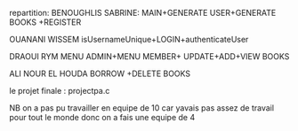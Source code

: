 repartition: BENOUGHLIS SABRINE: MAIN+GENERATE USER+GENERATE BOOKS +REGISTER

OUANANI WISSEM isUsernameUnique+LOGIN+authenticateUser

DRAOUI RYM MENU ADMIN+MENU MEMBER+ UPDATE+ADD+VIEW BOOKS

ALI NOUR EL HOUDA BORROW +DELETE BOOKS

le projet finale : projectpa.c


NB on a pas pu travailler en equipe de 10 car yavais pas assez de travail pour tout le monde donc on a fais une equipe de 4

